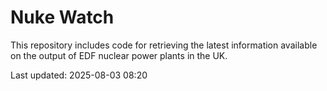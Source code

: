 # Nuke Watch

This repository includes code for retrieving the latest information available on the output of EDF nuclear power plants in the UK.

Last updated: 2025-08-03 08:20